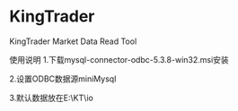 # KingTrader
KingTrader  Market Data Read Tool

使用说明
1.下载mysql-connector-odbc-5.3.8-win32.msi安装

2.设置ODBC数据源miniMysql

3.默认数据放在E:\KT\io
